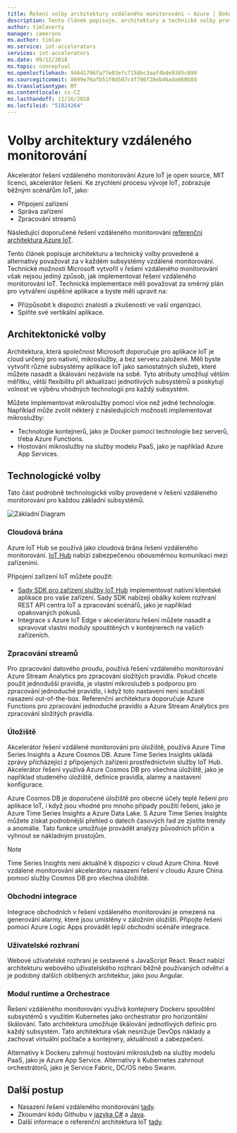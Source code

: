 ```yaml
---
title: Řešení volby architektury vzdáleného monitorování – Azure | Dokumentace Microsoftu
description: Tento článek popisuje, architektury a technické volby provedené v vzdáleného monitorování
author: timlaverty
manager: camerons
ms.author: timlav
ms.service: iot-accelerators
services: iot-accelerators
ms.date: 09/12/2018
ms.topic: conceptual
ms.openlocfilehash: 94641796fa77e03efc7158bc3aaf4bde9385c899
ms.sourcegitcommit: 8899e76afb51f0d507c4f786f28eb46ada060b8d
ms.translationtype: MT
ms.contentlocale: cs-CZ
ms.lasthandoff: 11/16/2018
ms.locfileid: "51824264"
---
```

# <a name="remote-monitoring-architectural-choices"></a>Volby architektury vzdáleného monitorování

Akcelerátor řešení vzdáleného monitorování Azure IoT je open source, MIT licenci, akcelerátor řešení. Ke zrychlení procesu vývoje IoT, zobrazuje běžným scénářům IoT, jako:

- Připojení zařízení
- Správa zařízení
- Zpracování streamů

Následující doporučené řešení vzdáleného monitorování [referenční architektura Azure IoT](https://aka.ms/iotrefarchitecture).

Tento článek popisuje architekturu a technický volby provedené a alternativy považovat za v každém subsystémy vzdálené monitorování. Technické možnosti Microsoft vytvořil v řešení vzdáleného monitorování však nejsou jediný způsob, jak implementovat řešení vzdáleného monitorování IoT. Technická implementace měli považovat za směrný plán pro vytváření úspěšné aplikace a byste měli upravit na:

- Přizpůsobit k dispozici znalosti a zkušenosti ve vaší organizaci.
- Splňte své vertikální aplikace.

## <a name="architectural-choices"></a>Architektonické volby

Architektura, která společnost Microsoft doporučuje pro aplikace IoT je cloud určený pro nativní, mikroslužby, a bez serveru založené. Měli byste vytvořit různé subsystémy aplikace IoT jako samostatných služeb, které můžete nasadit a škálování nezávisle na sobě. Tyto atributy umožňují větším měřítku, větší flexibilitu při aktualizaci jednotlivých subsystémů a poskytují volnost ve výběru vhodných technologií pro každý subsystém.

Můžete implementovat mikroslužby pomocí více než jedné technologie. Například může zvolit některý z následujících možností implementovat mikroslužby:

- Technologie kontejnerů, jako je Docker pomocí technologie bez serverů, třeba Azure Functions.
- Hostování mikroslužby na služby modelu PaaS, jako je například Azure App Services.

## <a name="technology-choices"></a>Technologické volby

Tato část podrobně technologické volby provedené v řešení vzdáleného monitorování pro každou základní subsystémů.

![Základní Diagram](./media/iot-accelerators-remote-monitoring-architectural-choices/subsystem.png)

### <a name="cloud-gateway"></a>Cloudová brána

Azure IoT Hub se používá jako cloudová brána řešení vzdáleného monitorování. [IoT Hub](https://azure.microsoft.com/services/iot-hub/) nabízí zabezpečenou obousměrnou komunikaci mezi zařízeními.

Připojení zařízení IoT můžete použít:

- [Sady SDK pro zařízení služby IoT Hub](../iot-hub/iot-hub-devguide-sdks.md#azure-iot-device-sdks) implementovat nativní klientské aplikace pro vaše zařízení. Sady SDK nabízejí obálky kolem rozhraní REST API centra IoT a zpracování scénářů, jako je například opakovaných pokusů.
- Integrace s Azure IoT Edge v akcelerátoru řešení můžete nasadit a spravovat vlastní moduly spouštěných v kontejnerech na vašich zařízeních.

### <a name="stream-processing"></a>Zpracování streamů

Pro zpracování datového proudu, používá řešení vzdáleného monitorování Azure Stream Analytics pro zpracování složitých pravidla. Pokud chcete použít jednodušší pravidla, je vlastní mikroslužeb s podporou pro zpracování jednoduché pravidlo, i když toto nastavení není součástí nasazení out-of-the-box. Referenční architektura doporučuje Azure Functions pro zpracování jednoduché pravidlo a Azure Stream Analytics pro zpracování složitých pravidla.

### <a name="storage"></a>Úložiště

Akcelerátor řešení vzdálené monitorování pro úložiště, používá Azure Time Series Insights a Azure Cosmos DB. Azure Time Series Insights ukládá zprávy přicházející z připojených zařízení prostřednictvím služby IoT Hub. Akcelerátor řešení využívá Azure Cosmos DB pro všechna úložiště, jako je například studeného úložiště, definice pravidla, alarmy a nastavení konfigurace.

Azure Cosmos DB je doporučené úložiště pro obecné účely teplé řešení pro aplikace IoT, i když jsou vhodné pro mnoho případy použití řešení, jako je Azure Time Series Insights a Azure Data Lake. S Azure Time Series Insights můžete získat podrobnější přehled o datech časových řad ze zjistíte trendy a anomálie. Tato funkce umožňuje provádět analýzy původních příčin a vyhnout se nákladným prostojům.

> [!NOTE]
> Time Series Insights není aktuálně k dispozici v cloud Azure China. Nové vzdálené monitorování akcelerátoru nasazení řešení v cloudu Azure China pomocí služby Cosmos DB pro všechna úložiště.

### <a name="business-integration"></a>Obchodní integrace

Integrace obchodních v řešení vzdáleného monitorování je omezená na generování alarmy, které jsou umístěny v záložním úložišti. Připojte řešení pomocí Azure Logic Apps provádět lepší obchodní scénáře integrace.

### <a name="user-interface"></a>Uživatelské rozhraní

Webové uživatelské rozhraní je sestavené s JavaScript React. React nabízí architekturu webového uživatelského rozhraní běžně používaných odvětví a je podobný dalších oblíbených architektur, jako jsou Angular.

### <a name="runtime-and-orchestration"></a>Modul runtime a Orchestrace

Řešení vzdáleného monitorování využívá kontejnery Dockeru spouštění subsystémů s využitím Kubernetes jako orchestrator pro horizontální škálování. Tato architektura umožňuje škálování jednotlivých definic pro každý subsystém. Tato architektura však nesnižuje DevOps náklady a zachovat virtuální počítače a kontejnery, aktuálnosti a zabezpečení.

Alternativy k Dockeru zahrnují hostování mikroslužeb na služby modelu PaaS, jako je Azure App Service. Alternativy k Kubernetes zahrnout orchestrátorů, jako je Service Fabric, DC/OS nebo Swarm.

## <a name="next-steps"></a>Další postup

* Nasazení řešení vzdáleného monitorování [tady](https://www.azureiotsolutions.com/).
* Zkoumání kódu Githubu v [jazyka C#](https://github.com/Azure/azure-iot-pcs-remote-monitoring-dotnet/) a [Java](https://github.com/Azure/azure-iot-pcs-remote-monitoring-java/).  
* Další informace o referenční architektura IoT [tady](https://aka.ms/iotrefarchitecture).
